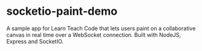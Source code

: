 # socketio-paint-demo

A sample app for Learn Teach Code that lets users paint on a collaborative canvas in real time over a WebSocket connection. Built with NodeJS, Express and SocketIO.
